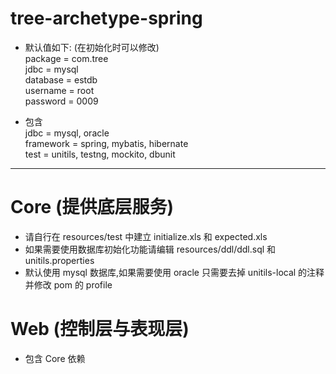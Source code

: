 # tree-archetype-spring 

* 默认值如下: (在初始化时可以修改)<br>
    package = com.tree<br>
    jdbc = mysql<br>
    database = estdb<br>
    username = root<br>
    password = 0009
    
* 包含<br>
    jdbc = mysql, oracle<br>
    framework = spring, mybatis, hibernate<br>
    test = unitils, testng, mockito, dbunit

----------------------------------------------------------------------------------------------------------------------

# Core (提供底层服务)
* 请自行在 resources/test 中建立 initialize.xls 和 expected.xls
* 如果需要使用数据库初始化功能请编辑 resources/ddl/ddl.sql 和 unitils.properties
* 默认使用 mysql 数据库,如果需要使用 oracle 只需要去掉 unitils-local 的注释并修改 pom 的 profile

# Web (控制层与表现层)
* 包含 Core 依赖